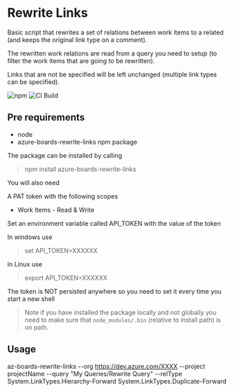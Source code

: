 # Rewrite Links

Basic script that rewrites a set of relations between work items to a related (and keeps the original link type on a comment).

The rewritten work relations are read from a query you need to setup (to filter the work items that are going to be rewritten).

Links that are not be specified will be left unchanged (multiple link types can be specified).


![npm](https://img.shields.io/npm/v/azure-boards-rewrite-links) ![CI Build](https://github.com/tspascoal/azure-boards-rewrite-links/workflows/Code%20scanning/badge.svg)


## Pre requirements

* node
* azure-boards-rewrite-links npm package

The package can be installed by calling

> npm install azure-boards-rewrite-links

You will also need

A PAT token with the following scopes

* Work Items - Read & Write

Set an environment variable called API_TOKEN with the value of the token

In windows use
> set API_TOKEN=XXXXXX

In Linux use
> export API_TOKEN=XXXXXX

The token is NOT persisted anywhere so you need to set it every time you start a new shell

> Note if you have installed the package locally and not globally you need to make sure that `node_modules/.bin` (relative to install path) is on path.


## Usage

az-boards-rewrite-links --org https://dev.azure.com/XXXX --project projectName --query "My Queries/Rewrite Query" --relType System.LinkTypes.Hierarchy-Forward System.LinkTypes.Duplicate-Forward
